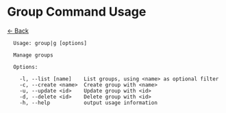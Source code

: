 # Group Command Usage

[<- Back](../../README.md)

```text
  Usage: group|g [options]

  Manage groups

  Options:

    -l, --list [name]    List groups, using <name> as optional filter
    -c, --create <name>  Create group with <name>
    -u, --update <id>    Update group with <id>
    -d, --delete <id>    Delete group with <id>
    -h, --help           output usage information


```